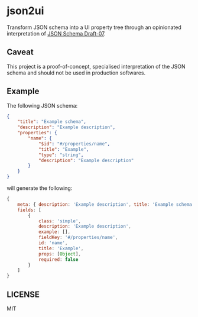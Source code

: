 # json2ui 

Transform JSON schema into a UI property tree through an opinionated
interpretation of [JSON Schema
Draft-07](https://json-schema.org/specification.html).

## Caveat

This project is a proof-of-concept, specialised interpretation of the JSON
schema and should not be used in production softwares.

## Example

The following JSON schema:

```json
{
	"title": "Example schema",
	"description": "Example description",
	"properties": {
		"name": {
			"$id": "#/properties/name",
			"title": "Example",
			"type": "string",
			"description": "Example description"
		}
	}
}
```
will generate the following:

```js
{
	meta: { description: 'Example description', title: 'Example schema' },
	fields: [
		{
			class: 'simple',
			description: 'Example description',
			example: [],
			fieldKey: '#/properties/name',
			id: 'name',
			title: 'Example',
			props: [Object],
			required: false
		}
	]
}
```

## LICENSE
MIT
